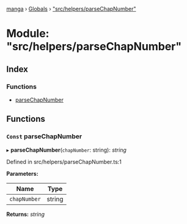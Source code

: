 [manga](../README.md) › [Globals](../globals.md) › ["src/helpers/parseChapNumber"](_src_helpers_parsechapnumber_.md)

# Module: "src/helpers/parseChapNumber"

## Index

### Functions

* [parseChapNumber](_src_helpers_parsechapnumber_.md#const-parsechapnumber)

## Functions

### `Const` parseChapNumber

▸ **parseChapNumber**(`chapNumber`: string): *string*

Defined in src/helpers/parseChapNumber.ts:1

**Parameters:**

Name | Type |
------ | ------ |
`chapNumber` | string |

**Returns:** *string*
